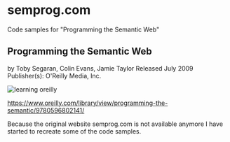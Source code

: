 # semprog.com
Code samples for "Programming the Semantic Web" 

## Programming the Semantic Web
by Toby Segaran, Colin Evans, Jamie Taylor
Released July 2009
Publisher(s): O'Reilly Media, Inc.

![learning oreilly](https://github.com/user-attachments/assets/13923fe8-b28b-41d2-b7cf-e4117761ac3a)

https://www.oreilly.com/library/view/programming-the-semantic/9780596802141/

Because the original website semprog.com is not available anymore I have started to recreate some of the code samples.
